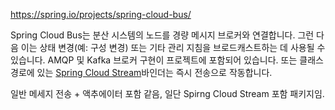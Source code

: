 https://spring.io/projects/spring-cloud-bus/

Spring Cloud Bus는 분산 시스템의 노드를 경량 메시지 브로커와 연결합니다. 그런 다음 이는 상태 변경(예: 구성 변경) 또는 기타 관리 지침을 브로드캐스트하는 데 사용될 수 있습니다. AMQP 및 Kafka 브로커 구현이 프로젝트에 포함되어 있습니다. 또는 클래스 경로에 있는 [Spring Cloud Stream](https://spring.io/projects/spring-cloud-stream)바인더는 즉시 전송으로 작동합니다.

일반 메세지 전송 + 액추에이터 포함 같음,
일단
Spirng Cloud Stream 포함 패키지임.
